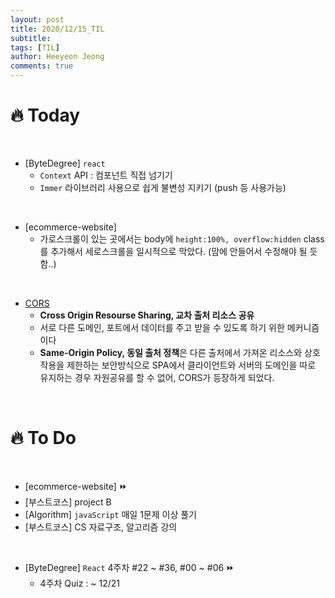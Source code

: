 ```yaml
---
layout: post
title: 2020/12/15_TIL
subtitle:
tags: [TIL]
author: Heeyeon Jeong
comments: true
---
```


# 🔥 Today

<br>

- [ByteDegree] `react`
  - `Context` API : 컴포넌트 직접 넘기기
  - `Immer` 라이브러리 사용으로 쉽게 불변성 지키기 (push 등 사용가능)

<br>

- [ecommerce-website]
  - 가로스크롤이 있는 곳에서는 body에 `height:100%, overflow:hidden` class를 추가해서 세로스크롤을 일시적으로 막았다. (맘에 안들어서 수정해야 될 듯 함..)

<br>

- [CORS](https://heeyeonjeong.tistory.com/65)
  - <b>Cross Origin Resourse Sharing, 교차 출처 리소스 공유</b>
  - 서로 다른 도메인, 포트에서 데이터를 주고 받을 수 있도록 하기 위한 메커니즘이다
  - <b>Same-Origin Policy, 동일 출처 정책</b>은 다른 출처에서 가져온 리소스와 상호작용을 제한하는 보안방식으로 SPA에서 클라이언트와 서버의 도메인을 따로 유지하는 경우 자원공유를 할 수 없어, CORS가 등장하게 되었다.

<br>

# 🔥 To Do

<br>

- [ecommerce-website] ⏩
- [부스트코스] project B
- [Algorithm] `javaScript` 매일 1문제 이상 풀기
- [부스트코스] CS 자료구조, 알고리즘 강의

<br>

- [ByteDegree] `React` 4주차 #22 ~ #36, #00 ~ #06 ⏩
  - 4주차 Quiz : ~ 12/21
